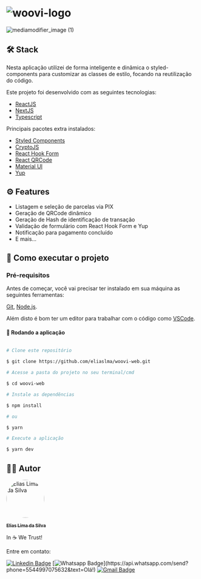 # ![woovi-logo](https://github.com/eliaslma/woovi-app/assets/70176310/ff5911ac-7b77-4307-89d9-ff924299ba94)

![mediamodifier_image (1)](https://github.com/user-attachments/assets/2d743240-5dc0-4da8-8a56-09ae0e1a9422)


## 🛠️ Stack
Nesta aplicação utilizei de forma inteligente e dinâmica o styled-components 
para customizar as classes de estilo, focando na reutilização do código.

Este projeto foi desenvolvido com as seguintes tecnologias:


- [ReactJS](https://react.dev/)
- [NextJS](https://nextjs.org/)
- [Typescript](https://www.typescriptlang.org/)

Principais pacotes extra instalados:

- [Styled Components](https://styled-components.com/)
- [CryptoJS](https://www.npmjs.com/package/crypto-js)
- [React Hook Form](https://react-hook-form.com/)
- [React QRCode](https://www.npmjs.com/package/react-native-qrcode-svg)
- [Material UI](https://www.npmjs.com/package/react-native-qrcode-svg)
- [Yup](https://www.npmjs.com/package/yup)


## ⚙️ Features

* Listagem e seleção de parcelas via PIX
* Geração de QRCode dinâmico
* Geração de Hash de identificação de transação
* Validação de formulário com React Hook Form e Yup
* Notificação para pagamento concluído
* E mais...

## [](https://github.com/eliaslma/woovi-app) 🚀 Como executar o projeto


### Pré-requisitos

Antes de começar, você vai precisar ter instalado em sua máquina as seguintes ferramentas:

[Git](https://git-scm.com), [Node.js](https://nodejs.org/en/).

Além disto é bom ter um editor para trabalhar com o código como [VSCode](https://code.visualstudio.com/).

#### 🧭 Rodando a aplicação

```bash

# Clone este repositório

$ git clone https://github.com/eliaslma/woovi-web.git

# Acesse a pasta do projeto no seu terminal/cmd

$ cd woovi-web

# Instale as dependências

$ npm install

# ou

$ yarn

# Execute a aplicação

$ yarn dev

```

## [](https://github.com/eliaslma) 👨‍🚀 Autor


<a href="https://github.com/eliaslma">

 <img style="border-radius: 50%;" src="https://avatars.githubusercontent.com/u/70176310?v=4" width="100px;" alt="Elias Lima da Silva"/>

 <br />

 <sub><b>Elias Lima da Silva</b></sub></a>

In ☕ We Trust!

Entre em contato:

[![Linkedin Badge](https://img.shields.io/badge/-LinkedIn-blue?style=for-the-badge&logo=Linkedin&logoColor=white&link=https://www.linkedin.com/in/elias-lima-da-silva-a933a713a/)](https://www.linkedin.com/in/elias-lima-da-silva-a933a713a/)
[![Whatsapp Badge](https://img.shields.io/badge/-Whatsapp-4CA143?style=for-the-badge&labelColor=4CA143&logo=whatsapp&logoColor=white&link=https://api.whatsapp.com/send?phone=5544997075632&text=Olá!)](https://api.whatsapp.com/send?phone=5544997075632&text=Olá!)
[![Gmail Badge](https://img.shields.io/badge/-Gmail-c14438?style=for-the-badge&logo=Gmail&logoColor=white&link=mailto:sci.eliaslima@gmail.com)](mailto:sci.eliaslima@gmail.com)
